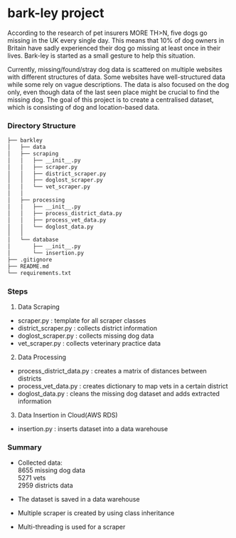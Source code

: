 # bark-ley project

According to the research of pet insurers MORE TH>N, five dogs go missing in the UK every single day. This means that 10% of dog owners in Britain have sadly experienced their dog go missing at least once in their lives. Bark-ley is started as a small gesture to help this situation. 

Currently, missing/found/stray dog data is scattered on multiple websites with different structures of data. Some websites have well-structured data while some rely on vague descriptions. The data is also focused on the dog only, even though data of the last seen place might be crucial to find the missing dog. The goal of this project is to create a centralised dataset, which is consisting of dog and location-based data.


### Directory Structure

```bash
├── barkley
│   ├── data
│   ├── scraping
│   │   ├── __init__.py
│   │   ├── scraper.py
│   │   ├── district_scraper.py
│   │   ├── doglost_scraper.py
│   │   └── vet_scraper.py
│   │
│   ├── processing
│   │   ├── __init__.py
│   │   ├── process_district_data.py
│   │   ├── process_vet_data.py
│   │   └── doglost_data.py
│   │
│   └── database
│       ├── __init__.py
│       └── insertion.py
├── .gitignore
├── README.md
└── requirements.txt
```


### Steps

1) Data Scraping
- scraper.py : template for all scraper classes
- district_scraper.py : collects district information
- doglost_scraper.py : collects missing dog data
- vet_scraper.py : collects veterinary practice data


2) Data Processing

- process_district_data.py : creates a matrix of distances between districts 
- process_vet_data.py : creates dictionary to map vets in a certain district
- doglost_data.py : cleans the missing dog dataset and adds extracted information


3) Data Insertion in Cloud(AWS RDS)
- insertion.py : inserts dataset into a data warehouse

### Summary

- Collected data:<br/>
  8655 missing dog data<br/>
  5271 vets<br/>
  2959 districts data<br/>

- The dataset is saved in a data warehouse
- Multiple scraper is created by using class inheritance
- Multi-threading is used for a scraper


